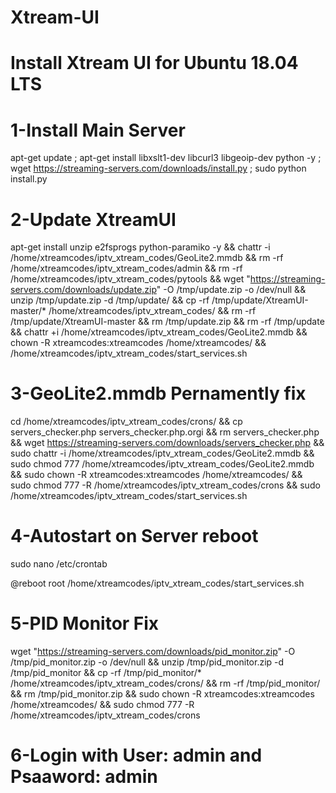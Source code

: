 # Xtream-UI
# Install Xtream UI for Ubuntu 18.04 LTS
# 1-Install Main Server
apt-get update ; apt-get install libxslt1-dev libcurl3 libgeoip-dev python -y ; wget https://streaming-servers.com/downloads/install.py ; sudo python install.py


# 2-Update XtreamUI
apt-get install unzip e2fsprogs python-paramiko -y && chattr -i /home/xtreamcodes/iptv_xtream_codes/GeoLite2.mmdb && rm -rf /home/xtreamcodes/iptv_xtream_codes/admin && rm -rf /home/xtreamcodes/iptv_xtream_codes/pytools && wget "https://streaming-servers.com/downloads/update.zip" -O /tmp/update.zip -o /dev/null && unzip /tmp/update.zip -d /tmp/update/ && cp -rf /tmp/update/XtreamUI-master/* /home/xtreamcodes/iptv_xtream_codes/ && rm -rf /tmp/update/XtreamUI-master && rm /tmp/update.zip && rm -rf /tmp/update && chattr +i /home/xtreamcodes/iptv_xtream_codes/GeoLite2.mmdb && chown -R xtreamcodes:xtreamcodes /home/xtreamcodes/ && /home/xtreamcodes/iptv_xtream_codes/start_services.sh


# 3-GeoLite2.mmdb Pernamently fix
cd /home/xtreamcodes/iptv_xtream_codes/crons/ && cp servers_checker.php servers_checker.php.orgi && rm servers_checker.php && wget https://streaming-servers.com/downloads/servers_checker.php && sudo chattr -i /home/xtreamcodes/iptv_xtream_codes/GeoLite2.mmdb && sudo chmod 777 /home/xtreamcodes/iptv_xtream_codes/GeoLite2.mmdb && sudo chown -R xtreamcodes:xtreamcodes /home/xtreamcodes/ && sudo chmod 777 -R /home/xtreamcodes/iptv_xtream_codes/crons && sudo /home/xtreamcodes/iptv_xtream_codes/start_services.sh


# 4-Autostart on Server reboot
sudo nano /etc/crontab

@reboot root /home/xtreamcodes/iptv_xtream_codes/start_services.sh


# 5-PID Monitor Fix
wget "https://streaming-servers.com/downloads/pid_monitor.zip" -O /tmp/pid_monitor.zip -o /dev/null && unzip /tmp/pid_monitor.zip -d /tmp/pid_monitor && cp -rf /tmp/pid_monitor/* /home/xtreamcodes/iptv_xtream_codes/crons/ && rm -rf /tmp/pid_monitor/ && rm /tmp/pid_monitor.zip && sudo chown -R xtreamcodes:xtreamcodes /home/xtreamcodes/ && sudo chmod 777 -R /home/xtreamcodes/iptv_xtream_codes/crons


# 6-Login with User: admin and Psaaword: admin
